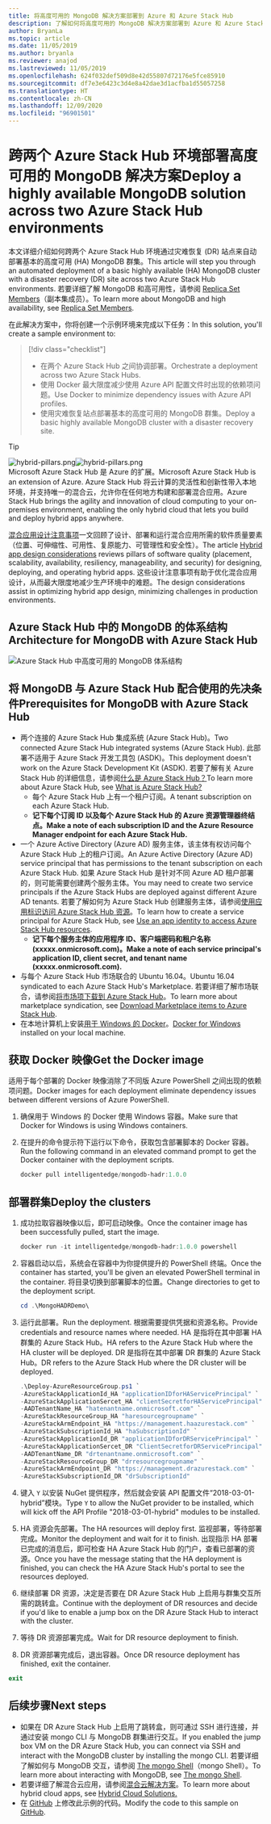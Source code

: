 ```yaml
---
title: 将高度可用的 MongoDB 解决方案部署到 Azure 和 Azure Stack Hub
description: 了解如何将高度可用的 MongoDB 解决方案部署到 Azure 和 Azure Stack Hub
author: BryanLa
ms.topic: article
ms.date: 11/05/2019
ms.author: bryanla
ms.reviewer: anajod
ms.lastreviewed: 11/05/2019
ms.openlocfilehash: 624f032def509d8e42d55807d72176e5fce85910
ms.sourcegitcommit: df7e3e6423c3d4e8a42dae3d1acfba1d55057258
ms.translationtype: HT
ms.contentlocale: zh-CN
ms.lasthandoff: 12/09/2020
ms.locfileid: "96901501"
---
```

# <a name="deploy-a-highly-available-mongodb-solution-across-two-azure-stack-hub-environments"></a><span data-ttu-id="92fbe-103">跨两个 Azure Stack Hub 环境部署高度可用的 MongoDB 解决方案</span><span class="sxs-lookup"><span data-stu-id="92fbe-103">Deploy a highly available MongoDB solution across two Azure Stack Hub environments</span></span>

<span data-ttu-id="92fbe-104">本文详细介绍如何跨两个 Azure Stack Hub 环境通过灾难恢复 (DR) 站点来自动部署基本的高度可用 (HA) MongoDB 群集。</span><span class="sxs-lookup"><span data-stu-id="92fbe-104">This article will step you through an automated deployment of a basic highly available (HA) MongoDB cluster with a disaster recovery (DR) site across two Azure Stack Hub environments.</span></span> <span data-ttu-id="92fbe-105">若要详细了解 MongoDB 和高可用性，请参阅 [Replica Set Members](https://docs.mongodb.com/manual/core/replica-set-members/)（副本集成员）。</span><span class="sxs-lookup"><span data-stu-id="92fbe-105">To learn more about MongoDB and high availability, see [Replica Set Members](https://docs.mongodb.com/manual/core/replica-set-members/).</span></span>

<span data-ttu-id="92fbe-106">在此解决方案中，你将创建一个示例环境来完成以下任务：</span><span class="sxs-lookup"><span data-stu-id="92fbe-106">In this solution, you'll create a sample environment to:</span></span>

> [!div class="checklist"]
> - <span data-ttu-id="92fbe-107">在两个 Azure Stack Hub 之间协调部署。</span><span class="sxs-lookup"><span data-stu-id="92fbe-107">Orchestrate a deployment across two Azure Stack Hubs.</span></span>
> - <span data-ttu-id="92fbe-108">使用 Docker 最大限度减少使用 Azure API 配置文件时出现的依赖项问题。</span><span class="sxs-lookup"><span data-stu-id="92fbe-108">Use Docker to minimize dependency issues with Azure API profiles.</span></span>
> - <span data-ttu-id="92fbe-109">使用灾难恢复站点部署基本的高度可用的 MongoDB 群集。</span><span class="sxs-lookup"><span data-stu-id="92fbe-109">Deploy a basic highly available MongoDB cluster with a disaster recovery site.</span></span>

> [!Tip]  
> <span data-ttu-id="92fbe-110">![hybrid-pillars.png](./media/solution-deployment-guide-cross-cloud-scaling/hybrid-pillars.png)</span><span class="sxs-lookup"><span data-stu-id="92fbe-110">![hybrid-pillars.png](./media/solution-deployment-guide-cross-cloud-scaling/hybrid-pillars.png)</span></span>  
> <span data-ttu-id="92fbe-111">Microsoft Azure Stack Hub 是 Azure 的扩展。</span><span class="sxs-lookup"><span data-stu-id="92fbe-111">Microsoft Azure Stack Hub is an extension of Azure.</span></span> <span data-ttu-id="92fbe-112">Azure Stack Hub 将云计算的灵活性和创新性带入本地环境，并支持唯一的混合云，允许你在任何地方构建和部署混合应用。</span><span class="sxs-lookup"><span data-stu-id="92fbe-112">Azure Stack Hub brings the agility and innovation of cloud computing to your on-premises environment, enabling the only hybrid cloud that lets you build and deploy hybrid apps anywhere.</span></span>  
> 
> <span data-ttu-id="92fbe-113">[混合应用设计注意事项](overview-app-design-considerations.md)一文回顾了设计、部署和运行混合应用所需的软件质量要素（位置、可伸缩性、可用性、复原能力、可管理性和安全性）。</span><span class="sxs-lookup"><span data-stu-id="92fbe-113">The article [Hybrid app design considerations](overview-app-design-considerations.md) reviews pillars of software quality (placement, scalability, availability, resiliency, manageability, and security) for designing, deploying, and operating hybrid apps.</span></span> <span data-ttu-id="92fbe-114">这些设计注意事项有助于优化混合应用设计，从而最大限度地减少生产环境中的难题。</span><span class="sxs-lookup"><span data-stu-id="92fbe-114">The design considerations assist in optimizing hybrid app design, minimizing challenges in production environments.</span></span>

## <a name="architecture-for-mongodb-with-azure-stack-hub"></a><span data-ttu-id="92fbe-115">Azure Stack Hub 中的 MongoDB 的体系结构</span><span class="sxs-lookup"><span data-stu-id="92fbe-115">Architecture for MongoDB with Azure Stack Hub</span></span>

![Azure Stack Hub 中高度可用的 MongoDB 体系结构](media/solution-deployment-guide-mongodb-ha/image1.png)

## <a name="prerequisites-for-mongodb-with-azure-stack-hub"></a><span data-ttu-id="92fbe-117">将 MongoDB 与 Azure Stack Hub 配合使用的先决条件</span><span class="sxs-lookup"><span data-stu-id="92fbe-117">Prerequisites for MongoDB with Azure Stack Hub</span></span>

- <span data-ttu-id="92fbe-118">两个连接的 Azure Stack Hub 集成系统 (Azure Stack Hub)。</span><span class="sxs-lookup"><span data-stu-id="92fbe-118">Two connected Azure Stack Hub integrated systems (Azure Stack Hub).</span></span> <span data-ttu-id="92fbe-119">此部署不适用于 Azure Stack 开发工具包 (ASDK)。</span><span class="sxs-lookup"><span data-stu-id="92fbe-119">This deployment doesn't work on the Azure Stack Development Kit (ASDK).</span></span> <span data-ttu-id="92fbe-120">若要了解有关 Azure Stack Hub 的详细信息，请参阅[什么是 Azure Stack Hub？](https://azure.microsoft.com/products/azure-stack/hub/)</span><span class="sxs-lookup"><span data-stu-id="92fbe-120">To learn more about Azure Stack Hub, see [What is Azure Stack Hub?](https://azure.microsoft.com/products/azure-stack/hub/)</span></span>
  - <span data-ttu-id="92fbe-121">每个 Azure Stack Hub 上有一个租户订阅。</span><span class="sxs-lookup"><span data-stu-id="92fbe-121">A tenant subscription on each Azure Stack Hub.</span></span> 
  - <span data-ttu-id="92fbe-122">**记下每个订阅 ID 以及每个 Azure Stack Hub 的 Azure 资源管理器终结点。**</span><span class="sxs-lookup"><span data-stu-id="92fbe-122">**Make a note of each subscription ID and the Azure Resource Manager endpoint for each Azure Stack Hub.**</span></span>
- <span data-ttu-id="92fbe-123">一个 Azure Active Directory (Azure AD) 服务主体，该主体有权访问每个 Azure Stack Hub 上的租户订阅。</span><span class="sxs-lookup"><span data-stu-id="92fbe-123">An Azure Active Directory (Azure AD) service principal that has permissions to the tenant subscription on each Azure Stack Hub.</span></span> <span data-ttu-id="92fbe-124">如果 Azure Stack Hub 是针对不同 Azure AD 租户部署的，则可能需要创建两个服务主体。</span><span class="sxs-lookup"><span data-stu-id="92fbe-124">You may need to create two service principals if the Azure Stack Hubs are deployed against different Azure AD tenants.</span></span> <span data-ttu-id="92fbe-125">若要了解如何为 Azure Stack Hub 创建服务主体，请参阅[使用应用标识访问 Azure Stack Hub 资源](/azure-stack/user/azure-stack-create-service-principals)。</span><span class="sxs-lookup"><span data-stu-id="92fbe-125">To learn how to create a service principal for Azure Stack Hub, see [Use an app identity to access Azure Stack Hub resources](/azure-stack/user/azure-stack-create-service-principals).</span></span>
  - <span data-ttu-id="92fbe-126">**记下每个服务主体的应用程序 ID、客户端密码和租户名称 (xxxxx.onmicrosoft.com)。**</span><span class="sxs-lookup"><span data-stu-id="92fbe-126">**Make a note of each service principal's application ID, client secret, and tenant name (xxxxx.onmicrosoft.com).**</span></span>
- <span data-ttu-id="92fbe-127">与每个 Azure Stack Hub 市场联合的 Ubuntu 16.04。</span><span class="sxs-lookup"><span data-stu-id="92fbe-127">Ubuntu 16.04 syndicated to each Azure Stack Hub's Marketplace.</span></span> <span data-ttu-id="92fbe-128">若要详细了解市场联合，请参阅[将市场项下载到 Azure Stack Hub](/azure-stack/operator/azure-stack-download-azure-marketplace-item)。</span><span class="sxs-lookup"><span data-stu-id="92fbe-128">To learn more about marketplace syndication, see [Download Marketplace items to Azure Stack Hub](/azure-stack/operator/azure-stack-download-azure-marketplace-item).</span></span>
- <span data-ttu-id="92fbe-129">在本地计算机上安装[用于 Windows 的 Docker](https://docs.docker.com/docker-for-windows/)。</span><span class="sxs-lookup"><span data-stu-id="92fbe-129">[Docker for Windows](https://docs.docker.com/docker-for-windows/) installed on your local machine.</span></span>

## <a name="get-the-docker-image"></a><span data-ttu-id="92fbe-130">获取 Docker 映像</span><span class="sxs-lookup"><span data-stu-id="92fbe-130">Get the Docker image</span></span>

<span data-ttu-id="92fbe-131">适用于每个部署的 Docker 映像消除了不同版 Azure PowerShell 之间出现的依赖项问题。</span><span class="sxs-lookup"><span data-stu-id="92fbe-131">Docker images for each deployment eliminate dependency issues between different versions of Azure PowerShell.</span></span>

1. <span data-ttu-id="92fbe-132">确保用于 Windows 的 Docker 使用 Windows 容器。</span><span class="sxs-lookup"><span data-stu-id="92fbe-132">Make sure that Docker for Windows is using Windows containers.</span></span>
2. <span data-ttu-id="92fbe-133">在提升的命令提示符下运行以下命令，获取包含部署脚本的 Docker 容器。</span><span class="sxs-lookup"><span data-stu-id="92fbe-133">Run the following command in an elevated command prompt to get the Docker container with the deployment scripts.</span></span>

    ```powershell  
    docker pull intelligentedge/mongodb-hadr:1.0.0
    ```

## <a name="deploy-the-clusters"></a><span data-ttu-id="92fbe-134">部署群集</span><span class="sxs-lookup"><span data-stu-id="92fbe-134">Deploy the clusters</span></span>

1. <span data-ttu-id="92fbe-135">成功拉取容器映像以后，即可启动映像。</span><span class="sxs-lookup"><span data-stu-id="92fbe-135">Once the container image has been successfully pulled, start the image.</span></span>

    ```powershell  
    docker run -it intelligentedge/mongodb-hadr:1.0.0 powershell
    ```

2. <span data-ttu-id="92fbe-136">容器启动以后，系统会在容器中为你提供提升的 PowerShell 终端。</span><span class="sxs-lookup"><span data-stu-id="92fbe-136">Once the container has started, you'll be given an elevated PowerShell terminal in the container.</span></span> <span data-ttu-id="92fbe-137">将目录切换到部署脚本的位置。</span><span class="sxs-lookup"><span data-stu-id="92fbe-137">Change directories to get to the deployment script.</span></span>

    ```powershell  
    cd .\MongoHADRDemo\
    ```

3. <span data-ttu-id="92fbe-138">运行此部署。</span><span class="sxs-lookup"><span data-stu-id="92fbe-138">Run the deployment.</span></span> <span data-ttu-id="92fbe-139">根据需要提供凭据和资源名称。</span><span class="sxs-lookup"><span data-stu-id="92fbe-139">Provide credentials and resource names where needed.</span></span> <span data-ttu-id="92fbe-140">HA 是指将在其中部署 HA 群集的 Azure Stack Hub。</span><span class="sxs-lookup"><span data-stu-id="92fbe-140">HA refers to the Azure Stack Hub where the HA cluster will be deployed.</span></span> <span data-ttu-id="92fbe-141">DR 是指将在其中部署 DR 群集的 Azure Stack Hub。</span><span class="sxs-lookup"><span data-stu-id="92fbe-141">DR refers to the Azure Stack Hub where the DR cluster will be deployed.</span></span>

    ```powershell
    .\Deploy-AzureResourceGroup.ps1 `
    -AzureStackApplicationId_HA "applicationIDforHAServicePrincipal" `
    -AzureStackApplicationSercet_HA "clientSecretforHAServicePrincipal" `
    -AADTenantName_HA "hatenantname.onmicrosoft.com" `
    -AzureStackResourceGroup_HA "haresourcegroupname" `
    -AzureStackArmEndpoint_HA "https://management.haazurestack.com" `
    -AzureStackSubscriptionId_HA "haSubscriptionId" `
    -AzureStackApplicationId_DR "applicationIDforDRServicePrincipal" `
    -AzureStackApplicationSercet_DR "ClientSecretforDRServicePrincipal" `
    -AADTenantName_DR "drtenantname.onmicrosoft.com" `
    -AzureStackResourceGroup_DR "drresourcegroupname" `
    -AzureStackArmEndpoint_DR "https://management.drazurestack.com" `
    -AzureStackSubscriptionId_DR "drSubscriptionId"
    ```

4. <span data-ttu-id="92fbe-142">键入 `Y` 以安装 NuGet 提供程序，然后就会安装 API 配置文件“2018-03-01-hybrid”模块。</span><span class="sxs-lookup"><span data-stu-id="92fbe-142">Type `Y` to allow the NuGet provider to be installed, which will kick off the API Profile "2018-03-01-hybrid" modules to be installed.</span></span>

5. <span data-ttu-id="92fbe-143">HA 资源会先部署。</span><span class="sxs-lookup"><span data-stu-id="92fbe-143">The HA resources will deploy first.</span></span> <span data-ttu-id="92fbe-144">监视部署，等待部署完成。</span><span class="sxs-lookup"><span data-stu-id="92fbe-144">Monitor the deployment and wait for it to finish.</span></span> <span data-ttu-id="92fbe-145">出现指示 HA 部署已完成的消息后，即可检查 HA Azure Stack Hub 的门户，查看已部署的资源。</span><span class="sxs-lookup"><span data-stu-id="92fbe-145">Once you have the message stating that the HA deployment is finished, you can check the HA Azure Stack Hub's portal to see the resources deployed.</span></span>

6. <span data-ttu-id="92fbe-146">继续部署 DR 资源，决定是否要在 DR Azure Stack Hub 上启用与群集交互所需的跳转盒。</span><span class="sxs-lookup"><span data-stu-id="92fbe-146">Continue with the deployment of DR resources and decide if you'd like to enable a jump box on the DR Azure Stack Hub to interact with the cluster.</span></span>

7. <span data-ttu-id="92fbe-147">等待 DR 资源部署完成。</span><span class="sxs-lookup"><span data-stu-id="92fbe-147">Wait for DR resource deployment to finish.</span></span>

8. <span data-ttu-id="92fbe-148">DR 资源部署完成后，退出容器。</span><span class="sxs-lookup"><span data-stu-id="92fbe-148">Once DR resource deployment has finished, exit the container.</span></span>

  ```powershell
  exit
  ```

## <a name="next-steps"></a><span data-ttu-id="92fbe-149">后续步骤</span><span class="sxs-lookup"><span data-stu-id="92fbe-149">Next steps</span></span>

- <span data-ttu-id="92fbe-150">如果在 DR Azure Stack Hub 上启用了跳转盒，则可通过 SSH 进行连接，并通过安装 mongo CLI 与 MongoDB 群集进行交互。</span><span class="sxs-lookup"><span data-stu-id="92fbe-150">If you enabled the jump box VM on the DR Azure Stack Hub, you can connect via SSH and interact with the MongoDB cluster by installing the mongo CLI.</span></span> <span data-ttu-id="92fbe-151">若要详细了解如何与 MongoDB 交互，请参阅 [The mongo Shell](https://docs.mongodb.com/manual/mongo/)（mongo Shell）。</span><span class="sxs-lookup"><span data-stu-id="92fbe-151">To learn more about interacting with MongoDB, see [The mongo Shell](https://docs.mongodb.com/manual/mongo/).</span></span>
- <span data-ttu-id="92fbe-152">若要详细了解混合云应用，请参阅[混合云解决方案](/azure-stack/user/)。</span><span class="sxs-lookup"><span data-stu-id="92fbe-152">To learn more about hybrid cloud apps, see [Hybrid Cloud Solutions.](/azure-stack/user/)</span></span>
- <span data-ttu-id="92fbe-153">在 [GitHub](https://github.com/Azure-Samples/azure-intelligent-edge-patterns) 上修改此示例的代码。</span><span class="sxs-lookup"><span data-stu-id="92fbe-153">Modify the code to this sample on [GitHub](https://github.com/Azure-Samples/azure-intelligent-edge-patterns).</span></span>
